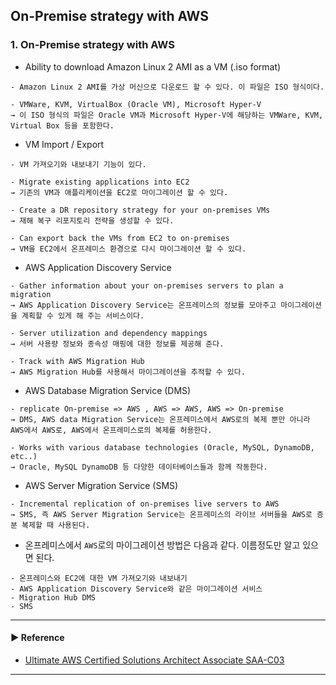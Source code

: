 ## On-Premise strategy with AWS
### 1. On-Premise strategy with AWS
- Ability to download Amazon Linux 2 AMI as a VM (.iso format)
~~~
- Amazon Linux 2 AMI를 가상 머신으로 다운로드 할 수 있다. 이 파일은 ISO 형식이다.

- VMWare, KVM, VirtualBox (Oracle VM), Microsoft Hyper-V 
→ 이 ISO 형식의 파일은 Oracle VM과 Microsoft Hyper-V에 해당하는 VMWare, KVM, Virtual Box 등을 포함한다.
~~~

- VM Import / Export 
~~~
- VM 가져오기와 내보내기 기능이 있다.

- Migrate existing applications into EC2 
→ 기존의 VM과 애플리케이션을 EC2로 마이그레이션 할 수 있다.

- Create a DR repository strategy for your on-premises VMs 
→ 재해 복구 리포지토리 전략을 생성할 수 있다.

- Can export back the VMs from EC2 to on-premises
→ VM을 EC2에서 온프레미스 환경으로 다시 마이그레이션 할 수 있다.
~~~

- AWS Application Discovery Service 
~~~
- Gather information about your on-premises servers to plan a migration 
→ AWS Application Discovery Service는 온프레미스의 정보를 모아주고 마이그레이션을 계획할 수 있게 해 주는 서비스이다.

- Server utilization and dependency mappings 
→ 서버 사용량 정보와 종속성 매핑에 대한 정보를 제공해 준다.

- Track with AWS Migration Hub 
→ AWS Migration Hub를 사용해서 마이그레이션을 추적할 수 있다.
~~~

- AWS Database Migration Service (DMS) 
~~~
- replicate On-premise => AWS , AWS => AWS, AWS => On-premise 
→ DMS, AWS data Migration Service는 온프레미스에서 AWS로의 복제 뿐만 아니라 AWS에서 AWS로, AWS에서 온프레미스로의 복제를 허용한다.

- Works with various database technologies (Oracle, MySQL, DynamoDB, etc..) 
→ Oracle, MySQL DynamoDB 등 다양한 데이터베이스들과 함께 작동한다.
~~~

- AWS Server Migration Service (SMS) 
~~~
- Incremental replication of on-premises live servers to AWS
→ SMS, 즉 AWS Server Migration Service는 온프레미스의 라이브 서버들을 AWS로 증분 복제할 때 사용된다.
~~~

- 온프레미스에서 `AWS`로의 마이그레이션 방법은 다음과 같다. 이름정도만 알고 있으면 된다. 
~~~
- 온프레미스와 EC2에 대한 VM 가져오기와 내보내기
- AWS Application Discovery Service와 같은 마이그레이션 서비스
- Migration Hub DMS
- SMS
~~~

---
#### ▶ Reference
- [Ultimate AWS Certified Solutions Architect Associate SAA-C03](https://www.udemy.com/course/aws-certified-solutions-architect-associate-saa-c03/)
---